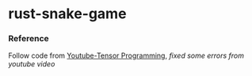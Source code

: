 # rust-snake-game

### Reference
Follow code from [Youtube-Tensor Programming](https://youtu.be/DnT_7M7L7vo?si=3H2t7kPBE7Y-YDS1),
*fixed some errors from youtube video*
